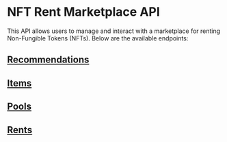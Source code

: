 # NFT Rent Marketplace API

This API allows users to manage and interact with a marketplace for renting Non-Fungible Tokens (NFTs). Below are the available endpoints:

## [Recommendations](routes/recommendations.md)
## [Items](routes/items.md)
## [Pools](routes/pools.md)
## [Rents](routes/rents.md)


